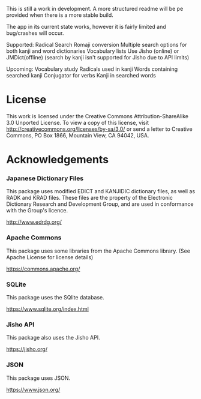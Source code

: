 This is still a work in development. A more structured readme will be pe provided when there is a more stable build.

The app in its current state works, however it is fairly limited and bug/crashes will occur.

Supported:
Radical Search
Romaji conversion
Multiple search options for both kanji and word dictionaries
Vocabulary lists
Use Jisho (online) or JMDict(offline) (search by kanji isn't supported for Jisho due to API limits)

Upcoming:
Vocabulary study
Radicals used in kanji
Words containing searched kanji
Conjugator for verbs
Kanji in searched words

# License

This work is licensed under the Creative Commons Attribution-ShareAlike 3.0 Unported License. To view a copy of this license, visit http://creativecommons.org/licenses/by-sa/3.0/ or send a letter to Creative Commons, PO Box 1866, Mountain View, CA 94042, USA.


# Acknowledgements

### Japanese Dictionary Files

This package uses modified EDICT and KANJIDIC dictionary files, as well as RADK and KRAD files. These files are the property of the Electronic Dictionary Research and Development Group, and are used in conformance with the Group's licence.

http://www.edrdg.org/

### Apache Commons

This package uses some libraries from the Apache Commons library. (See Apache License for license details)

https://commons.apache.org/

### SQLite

This package uses the SQlite database.

https://www.sqlite.org/index.html

### Jisho API

This package also uses the Jisho API.

https://jisho.org/

### JSON

This package uses JSON.

https://www.json.org/
